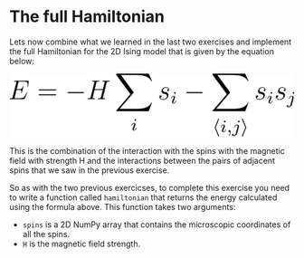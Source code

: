 # The full Hamiltonian

Lets now combine what we learned in the last two exercises and implement the full Hamiltonian for the 2D Ising model that is given by the equation below:

![](eq1.png)

This is the combination of the interaction with the spins with the magnetic field with strength H and the interactions between the pairs of adjacent spins that we saw in the 
previous exercise.

So as with the two previous exercicses, to complete this exercise you need to write a function called `hamiltonian` that returns the energy calculated using 
the formula above.  This function takes two arguments:

* `spins` is a 2D NumPy array that contains the microscopic coordinates of all the spins.
* `H` is the magnetic field strength.

